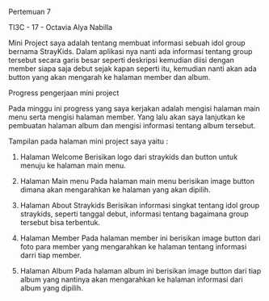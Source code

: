 Pertemuan 7

TI3C - 17 - Octavia Alya Nabilla

Mini Project saya adalah tentang membuat informasi sebuah idol group bernama StrayKids. Dalam aplikasi nya nanti ada informasi tentang group tersebut secara garis besar seperti deskripsi kemudian diisi dengan member siapa saja debut sejak kapan seperti itu, kemudian nanti akan ada button yang akan mengarah ke halaman member dan album. 

Progress pengerjaan mini project

Pada minggu ini progress yang saya kerjakan adalah mengisi halaman main menu serta mengisi halaman member. Yang lalu akan saya lanjutkan ke pembuatan halaman album dan mengisi informasi tentang album tersebut.

Tampilan pada halaman mini project saya yaitu :

1. Halaman Welcome
Berisikan logo dari straykids dan button untuk menuju ke halaman main menu.

2. Halaman Main menu
Pada halaman main menu berisikan image button dimana akan mengarahkan ke halaman yang akan dipilih. 

3. Halaman About Straykids
Berisikan informasi singkat tentang idol group straykids, seperti tanggal debut, informasi tentang bagaimana group tersebut bisa terbentuk.

4. Halaman Member
Pada halaman member ini berisikan image button dari foto para member yang mengarahkan ke halaman tentang informasi darri tiap member.

5. Halaman Album
Pada halaman album ini berisikan image button dari tiap album yang nantinya akan mengarahkan ke halaman informasi dari album yang dipilih.